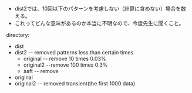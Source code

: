 

* dist2では、10回以下のパターンを考慮しない（計算に含めない）場合を数える。
* これってどんな意味があるのか本当に不明なので、今度先生に聞くこと。

directory:
* dist
* dist2 -- removed patterns less than certain times
    * original -- remove 10 times 0.03%
    * original2 --remove 100 times 0.3%
    * aaft -- remove 
* original
* original2 -- removed transient(the first 1000 data)
